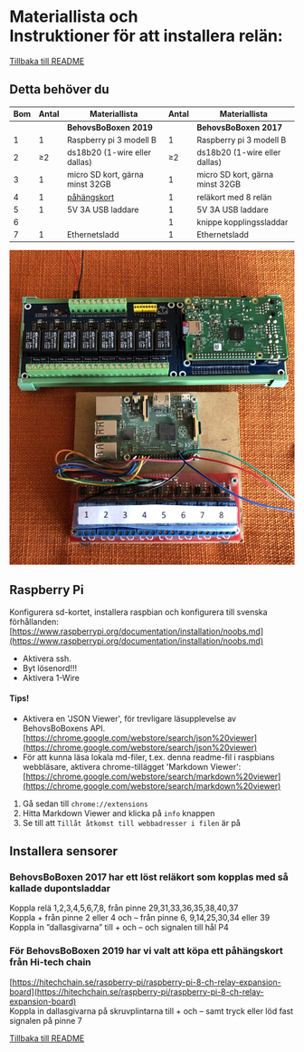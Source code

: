 # Materiallista och<br>Instruktioner för att installera relän:

[Tillbaka till README](../README.md#behovsboboxen)  

## Detta behöver du


| Bom | Antal    | Materiallista                       | Antal    | Materiallista                     |
|---- | -------- | ----------------------------------- | ---------|---------------------------------- |
|     |          | **BehovsBoBoxen 2019**              |          | **BehovsBoBoxen 2017**            |
| 1   | 1        | Raspberry pi 3 modell B             | 1        | Raspberry pi 3 modell B           |
| 2   | &#8805;2 | ds18b20 (1-wire eller dallas)       | &#8805;2 | ds18b20 (1-wire eller dallas)     |
| 3   | 1        | micro SD kort, gärna minst 32GB     | 1        | micro SD kort, gärna minst 32GB   |
| 4   | 1        | [påhängskort](#installera-sensorer) | 1        | reläkort med 8 relän              |
| 5   | 1        | 5V 3A USB laddare                   | 1        | 5V 3A USB laddare                 |
| 6   |          |                                     | 1        | knippe kopplingssladdar           |
| 7   | 1        | Ethernetsladd                       | 1        | Ethernetsladd                     |

![raspberry pi x 2](raspar.jpg)

## Raspberry Pi

Konfigurera sd-kortet, installera raspbian och konfigurera till svenska förhållanden:  
[https://www.raspberrypi.org/documentation/installation/noobs.md](https://www.raspberrypi.org/documentation/installation/noobs.md)  
* Aktivera ssh.  
* Byt lösenord!!!  
* Aktivera 1-Wire  

#### Tips!
* Aktivera en 'JSON Viewer', för trevligare läsupplevelse av BehovsBoBoxens API.  
[https://chrome.google.com/webstore/search/json%20viewer](https://chrome.google.com/webstore/search/json%20viewer)  
* För att kunna läsa lokala md-filer, t.ex. denna readme-fil i raspbians webbläsare, aktivera chrome-tillägget 'Markdown Viewer':
[https://chrome.google.com/webstore/search/markdown%20viewer](https://chrome.google.com/webstore/search/markdown%20viewer)  
1. Gå sedan till `chrome://extensions`
2. Hitta Markdown Viewer and klicka på `info` knappen
3. Se till att `Tillåt åtkomst till webbadresser i filen` är på  


## Installera sensorer

### BehovsBoBoxen 2017 har ett löst reläkort som kopplas med så kallade dupontsladdar  
Koppla relä 1,2,3,4,5,6,7,8, från pinne 29,31,33,36,35,38,40,37  
Koppla + från pinne 2 eller 4 och – från pinne 6, 9,14,25,30,34 eller 39  
Koppla in ”dallasgivarna” till + och – och signalen till hål P4  

### För BehovsBoBoxen 2019 har vi valt att köpa ett påhängskort från Hi-tech chain  
[https://hitechchain.se/raspberry-pi/raspberry-pi-8-ch-relay-expansion-board](https://hitechchain.se/raspberry-pi/raspberry-pi-8-ch-relay-expansion-board)  
Koppla in dallasgivarna på skruvplintarna till + och – samt tryck eller löd fast signalen på pinne 7  


[Tillbaka till README](../README.md#behovsboboxen)  